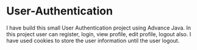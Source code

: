 # User-Authentication
I have build this small User Authentication project using Advance Java. In this project user can register, login, view profile, edit profile, logout also. I have used cookies to store the user information until the user logout.    
